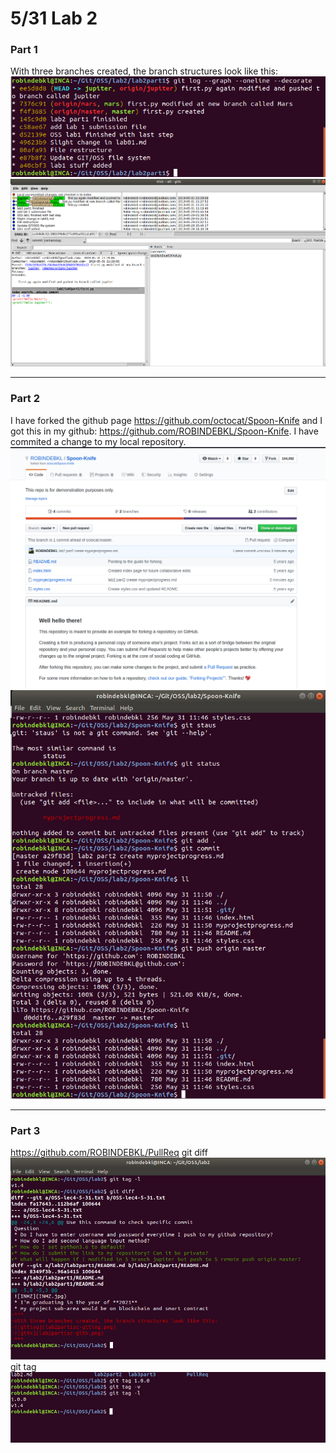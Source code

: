 # 5/31 Lab 2
### Part 1
With three branches created, the branch structures look like this:
![gitlog](lab2part1/lab2part1sc-gitlog.png)
![gitk](lab2part1/lab2part1sc-gitk.png)
***
### Part 2
I have forked the github page https://github.com/octocat/Spoon-Knife and I got this in my github: https://github.com/ROBINDEBKL/Spoon-Knife.
I have commited a change to my local repository.
![fork](lab2part2/fork.png)
![forkcreate](lab2part2/forkcreate.png)
***
### Part 3
https://github.com/ROBINDEBKL/PullReq
git diff
![gitdiff](lab3part3/gitdiff.png)
git tag
![gittag](lab3part3/gittag.png)
